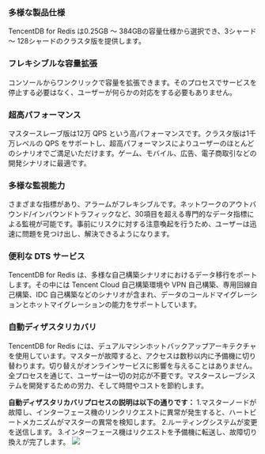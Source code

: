 ﻿
### 多様な製品仕様
TencentDB for Redis は0.25GB ～ 384GBの容量仕様から選択でき、3シャード ～ 128シャードのクラスタ版を提供します。

### フレキシブルな容量拡張
コンソールからワンクリックで容量を拡張できます。そのプロセスでサービスを停止する必要はなく、ユーザーが何らかの対応をする必要もありません。

### 超高パフォーマンス
マスタースレーブ版は12万 QPS という高パフォーマンスです。クラスタ版は1千万レベルの QPS をサポートし、超高パフォーマンスによりユーザーのほとんどのシナリオでご満足いただけます。ゲーム、モバイル、広告、電子商取引などの開発シナリオに最適です。

### 多様な監視能力
さまざまな指標があり、アラームがフレキシブルです。ネットワークのアウトバウンド/インバウンドトラフィックなど、30項目を超える専門的なデータ指標による監視が可能です。事前にリスクに対する注意喚起を行うため、ユーザーは迅速に問題を見つけ出し、解決できるようになります。

### 便利な DTS サービス
TencentDB for Redis は、多様な自己構築シナリオにおけるデータ移行をポートします。その中には Tencent Cloud 自己構築環境や VPN 自己構築、専用回線自己構築、IDC 自己構築などのシナリオが含まれ、データのコールドマイグレーションとホットマイグレーションの能力をサポートしています。

### 自動ディザスタリカバリ
TencentDB for Redis には、デュアルマシンホットバックアップアーキテクチャを使用しています。マスターが故障すると、アクセスは数秒以内に予備機に切り替わります。切り替えがオンラインサービスに影響を与えることはありません。全プロセスを通じて、ユーザーは一切の対応が不要です。マスタースレーブシステムを開発するための労力、そして時間やコストを節約します。

**自動ディザスタリカバリプロセスの説明は以下の通りです：**
1.マスターノードが故障し、インターフェース機のリンクリクエストに異常が発生すると、ハートビートメカニズムがマスターの異常を検知します。
2.ルーティングシステムが変更を送信します。
3.インターフェース機はリクエストを予備機に転送し、故障切り換えが完了します。
![](https://mc.qcloudimg.com/static/img/7afe117629d4814302377cf46b64d8ee/zidongrognzai.png)
